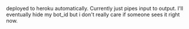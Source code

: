 deployed to heroku automatically. Currently just pipes input to output. I'll eventually hide my bot_id but i don't really care if someone sees it right now.